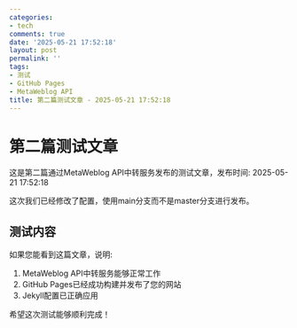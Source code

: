 ```yaml
---
categories:
- tech
comments: true
date: '2025-05-21 17:52:18'
layout: post
permalink: ''
tags:
- 测试
- GitHub Pages
- MetaWeblog API
title: 第二篇测试文章 - 2025-05-21 17:52:18
---
```


# 第二篇测试文章

这是第二篇通过MetaWeblog API中转服务发布的测试文章，发布时间: 2025-05-21 17:52:18

这次我们已经修改了配置，使用main分支而不是master分支进行发布。

## 测试内容

如果您能看到这篇文章，说明:

1. MetaWeblog API中转服务能够正常工作
2. GitHub Pages已经成功构建并发布了您的网站
3. Jekyll配置已正确应用

希望这次测试能够顺利完成！
